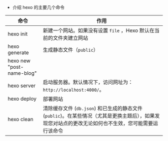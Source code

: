 

- 介绍 hexo 的主要几个命令

| 命令                      | 作用                                                         |
| ------------------------- | ------------------------------------------------------------ |
| hexo init <file>          | 新建一个网站。如果没有设置 `file` ，Hexo 默认在当前的文件夹建立网站 |
| hexo generate             | 生成静态文件（`public`）                                     |
| hexo new "post-name-blog" |                                                              |
| hexo server               | 启动服务器。默认情况下，访问网址为： `http://localhost:4000/`。 |
| hexo deploy               | 部署网站                                                     |
| hexo clean                | 清除缓存文件 (`db.json`) 和已生成的静态文件 (`public`)。在某些情况（尤其是更换主题后），如果发现您对站点的更改无论如何也不生效，您可能需要运行该命令 |

